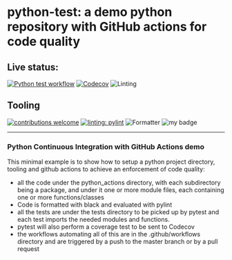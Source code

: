 # python-test: a demo python repository with GitHub actions for code quality

## Live status:

[![Python test workflow](https://github.com/rjalexa/python-actions/actions/workflows/python-test.yml/badge.svg)](https://github.com/rjalexa/python-actions/actions/workflows/python-test.yml) [![Codecov](https://codecov.io/gh/rjalexa/python-actions/branch/main/graph/badge.svg?token=1F2VGHFJ3S)](https://codecov.io/gh/rjalexa/python-test) ![Linting](https://github.com/rjalexa/python-actions/actions/workflows/python-lint.yml/badge.svg)

## Tooling

[![contributions welcome](https://img.shields.io/badge/contributions-welcome-black.svg?style=flat)](https://github.com/rjalexa/myproject/issues) [![linting: pylint](https://img.shields.io/badge/linting-pylint-black)](https://github.com/PyCQA/pylint) ![Formatter](https://img.shields.io/badge/Formatter-black-black) ![my badge](https://badgen.net/badge/Createdby/RJA/black?icon=gitlab)

---

### Python Continuous Integration with GitHub Actions demo

This minimal example is to show how to setup a python project directory, tooling and github actions to achieve an enforcement of code quality:

- all the code under the python_actions directory, with each subdirectory being a package,
  and under it one or more module files, each containing one or more functions/classes
- Code is formatted with black and evaluated with pylint
- all the tests are under the tests directory to be picked up by pytest and each test imports the needed modules and functions.
- pytest will also perform a coverage test to be sent to Codecov
- the workflows automating all of this are in the .github/workflows directory and are triggered by a push to the master branch or by a pull request
